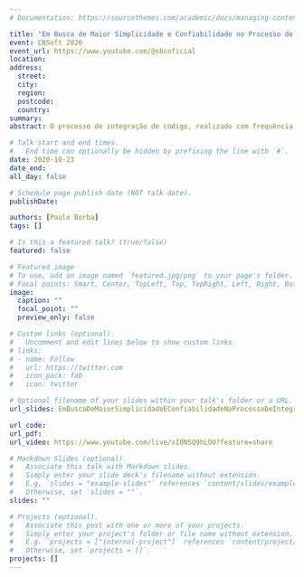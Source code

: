 ```yaml
---
# Documentation: https://sourcethemes.com/academic/docs/managing-content/

title: "Em Busca de Maior Simplicidade e Confiabilidade no Processo de Integração de Código"
event: CBSoft 2020
event_url: https://www.youtube.com/@sbcoficial
location:
address:
  street:
  city:
  region:
  postcode:
  country:
summary:
abstract: O processo de integração de código, realizado com frequência por desenvolvedores, deveria ser mais simples e confiável. Quando integrando contribuições de código, desenvolvedores não deveriam perder tempo resolvendo conflitos de mesclagem (merge) irrelevantes. Eles também não deveriam comprometer a qualidade do sistema integrando contribuições de código que interferem de forma inesperada e causam defeitos dificilmente detectáveis durante atividades de revisão de código e testes. Com o objetivo de entender melhor e resolver esses problemas, foram realizadas várias pesquisas que serão resumidas nesta palestra. Em particular, foram desenvolvidas ferramentas avançadas de mesclagem que oferecem melhor suporte aos desenvolvedores que integram código com frequência. Essas ferramentas exploram a sintaxe e a semântica das linguagens de programação para obter melhor acurácia no processo de integração. A ferramenta de merge semi-estruturado desenvolvida foca em reduzir conflitos irrelevantes comumente reportados por ferramentas como o git merge, enquanto as ferramentas de merge semântico focam em detectar conflitos que normalmente não são detectados pelo git merge e que causam falhas que afetam usuários finais. Serão apresentados os principais resultados obtidos, as lições aprendidas e a história dessa jornada pela redução de frustrações e esforços desnecessários nas atividades de integração de código.

# Talk start and end times.
#   End time can optionally be hidden by prefixing the line with `#`.
date: 2020-10-23
date_end: 
all_day: false

# Schedule page publish date (NOT talk date).
publishDate: 

authors: [Paulo Borba]
tags: []

# Is this a featured talk? (true/false)
featured: false

# Featured image
# To use, add an image named `featured.jpg/png` to your page's folder. 
# Focal points: Smart, Center, TopLeft, Top, TopRight, Left, Right, BottomLeft, Bottom, BottomRight.
image:
  caption: ""
  focal_point: ""
  preview_only: false

# Custom links (optional).
#   Uncomment and edit lines below to show custom links.
# links:
# - name: Follow
#   url: https://twitter.com
#   icon_pack: fab
#   icon: twitter

# Optional filename of your slides within your talk's folder or a URL.
url_slides: EmBuscaDeMaiorSimplicidadeEConfiabilidadeNoProcessoDeIntegracaoDeCodigoKeynoteCBSoft2020.pdf

url_code:
url_pdf:
url_video: https://www.youtube.com/live/sI0NSQ9hLOU?feature=share

# Markdown Slides (optional).
#   Associate this talk with Markdown slides.
#   Simply enter your slide deck's filename without extension.
#   E.g. `slides = "example-slides"` references `content/slides/example-slides.md`.
#   Otherwise, set `slides = ""`.
slides: ""

# Projects (optional).
#   Associate this post with one or more of your projects.
#   Simply enter your project's folder or file name without extension.
#   E.g. `projects = ["internal-project"]` references `content/project/deep-learning/index.md`.
#   Otherwise, set `projects = []`.
projects: []
---
```


